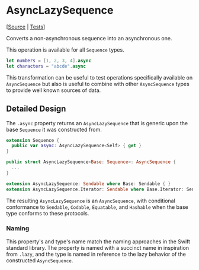 # AsyncLazySequence

[[Source](https://github.com/apple/swift-async-algorithms/blob/main/Sources/AsyncAlgorithms/AsyncLazySequence.swift) | 
[Tests](https://github.com/apple/swift-async-algorithms/blob/main/Tests/AsyncAlgorithmsTests/TestLazy.swift)]

Converts a non-asynchronous sequence into an asynchronous one. 

This operation is available for all `Sequence` types. 

```swift
let numbers = [1, 2, 3, 4].async
let characters = "abcde".async
```

This transformation can be useful to test operations specifically available on `AsyncSequence` but also is useful 
to combine with other `AsyncSequence` types to provide well known sources of data. 

## Detailed Design

The `.async` property returns an `AsyncLazySequence` that is generic upon the base `Sequence` it was constructed from.

```swift
extension Sequence {
  public var async: AsyncLazySequence<Self> { get }
}

public struct AsyncLazySequence<Base: Sequence>: AsyncSequence {
  ...
}

extension AsyncLazySequence: Sendable where Base: Sendable { }
extension AsyncLazySequence.Iterator: Sendable where Base.Iterator: Sendable { }
```

The resulting `AsyncLazySequence` is an `AsyncSequence`, with conditional conformance to `Sendable`, `Codable`, `Equatable`, 
and `Hashable` when the base type conforms to these protocols.


### Naming

This property's and type's name match the naming approaches in the Swift standard library. The property is named with a 
succinct name in inspiration from `.lazy`, and the type is named in reference to the lazy behavior of the constructed 
`AsyncSequence`. 
